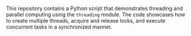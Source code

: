 This repository contains a Python script that demonstrates threading and parallel computing using the `threading` module. 
The code showcases how to create multiple threads, acquire and release locks, and execute concurrent tasks in a synchronized manner.
